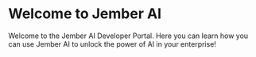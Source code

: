 # Welcome to Jember AI

Welcome to the Jember AI Developer Portal. Here you can learn how you can use Jember AI to unlock the power of AI in your enterprise!
